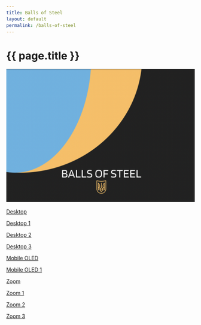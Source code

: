 ```yaml
---
title: Balls of Steel
layout: default
permalink: /balls-of-steel
---
```



# {{ page.title }}


<div class="gallery"><a href="/balls-of-steel"><img src="static/gallery/balls-of-steel-thumb.jpeg"></a></div>


<a href="/static/balls-of-steel/balls-of-steel-desktop.png">Desktop</a>

<a href="/static/balls-of-steel/balls-of-steel-desktop-1.png">Desktop 1</a>

<a href="/static/balls-of-steel/balls-of-steel-desktop-2.png">Desktop 2</a>

<a href="/static/balls-of-steel/balls-of-steel-desktop-3.png">Desktop 3</a>

<a href="/static/balls-of-steel/balls-of-steel-mobile-oled.png">Mobile OLED</a>

<a href="/static/balls-of-steel/balls-of-steel-mobile-oled-1.png">Mobile OLED 1</a>

<a href="/static/balls-of-steel/balls-of-steel-zoom.png">Zoom</a>

<a href="/static/balls-of-steel/balls-of-steel-zoom-1.png">Zoom 1</a>

<a href="/static/balls-of-steel/balls-of-steel-zoom-2.png">Zoom 2</a>

<a href="/static/balls-of-steel/balls-of-steel-zoom-3.png">Zoom 3</a>